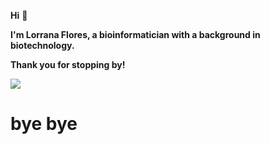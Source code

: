 **Hi** 👋

**I'm Lorrana Flores, a bioinformatician with a background in biotechnology.**

**Thank you for stopping by!** 

[<img src="https://img.shields.io/badge/Check%20my%20personal%20site-8A2BE2" />](https://lorranavf.github.io/)

# bye bye



